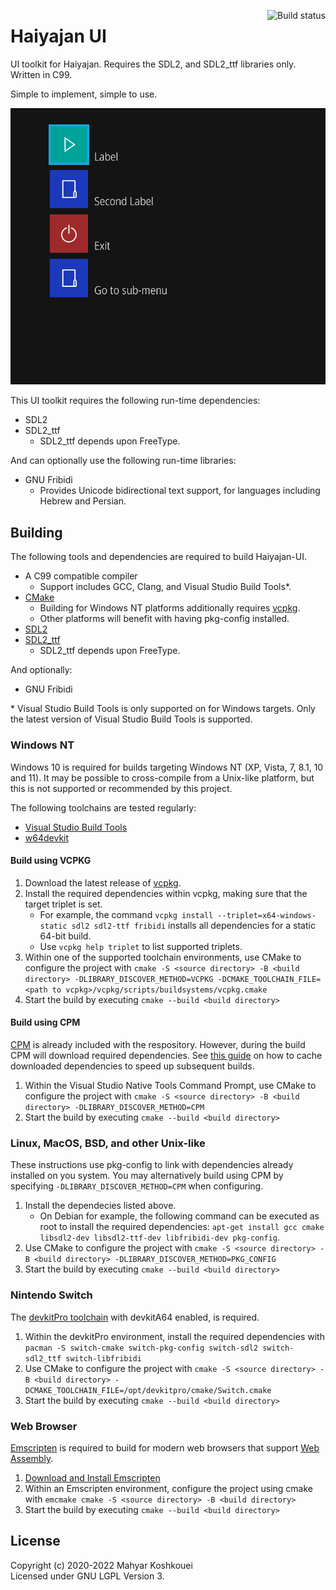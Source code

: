 <a href="https://github.com/deltabeard/haiyajan-menu/actions/workflows/build.yml"><img align=right alt="Build status" src="https://github.com/deltabeard/haiyajan-menu/actions/workflows/build.yml/badge.svg?branch=master"/></a>

# Haiyajan UI

UI toolkit for Haiyajan. Requires the SDL2, and SDL2_ttf libraries only. Written in C99.

Simple to implement, simple to use.

![Image](meta/main_menu.gif)

This UI toolkit requires the following run-time dependencies:
- SDL2
- SDL2_ttf
  - SDL2_ttf depends upon FreeType.

And can optionally use the following run-time libraries:
- GNU Fribidi
  - Provides Unicode bidirectional text support, for languages including Hebrew and Persian.

## Building

The following tools and dependencies are required to build Haiyajan-UI.

- A C99 compatible compiler
  - Support includes GCC, Clang, and Visual Studio Build Tools\*.
- [CMake](https://cmake.org/)
  - Building for Windows NT platforms additionally requires [vcpkg](https://vcpkg.io/).
  - Other platforms will benefit with having pkg-config installed.
- [SDL2](https://www.libsdl.org/)
- [SDL2_ttf](https://www.libsdl.org/projects/SDL_ttf/)
  - SDL2_ttf depends upon FreeType.

And optionally:
- GNU Fribidi

\* Visual Studio Build Tools is only supported on for Windows targets. Only the latest version of Visual Studio Build Tools is supported.<br>

### Windows NT

Windows 10 is required for builds targeting Windows NT (XP, Vista, 7, 8.1, 10 and 11). It may be possible to cross-compile from a Unix-like platform, but this is not supported or recommended by this project.

The following toolchains are tested regularly:
- [Visual Studio Build Tools](https://aka.ms/buildtools)
- [w64devkit](https://github.com/skeeto/w64devkit)

#### Build using VCPKG

1. Download the latest release of [vcpkg](https://vcpkg.io/).
2. Install the required dependencies within vcpkg, making sure that the target triplet is set.
    - For example, the command `vcpkg install --triplet=x64-windows-static sdl2 sdl2-ttf fribidi` installs all dependencies for a static 64-bit build.
    - Use `vcpkg help triplet` to list supported triplets.
3. Within one of the supported toolchain environments, use CMake to configure the project with
   `cmake -S <source directory> -B <build directory> -DLIBRARY_DISCOVER_METHOD=VCPKG -DCMAKE_TOOLCHAIN_FILE=<path to vcpkg>/vcpkg/scripts/buildsystems/vcpkg.cmake`
4. Start the build by executing `cmake --build <build directory>`

#### Build using CPM

[CPM](https://github.com/cpm-cmake/CPM.cmake) is already included with the respository. However, during the build CPM will download required dependencies. See [this guide](https://github.com/cpm-cmake/CPM.cmake#cpm_source_cache) on how to cache downloaded dependencies to speed up subsequent builds.

1. Within the Visual Studio Native Tools Command Prompt, use CMake to configure the project with
   `cmake -S <source directory> -B <build directory> -DLIBRARY_DISCOVER_METHOD=CPM`
2. Start the build by executing `cmake --build <build directory>`

### Linux, MacOS, BSD, and other Unix-like

These instructions use pkg-config to link with dependencies already installed on you system. You may alternatively build using CPM by specifying `-DLIBRARY_DISCOVER_METHOD=CPM` when configuring.

1. Install the dependecies listed above.
   - On Debian for example, the following command can be executed as root to install the required dependencies: `apt-get install gcc cmake libsdl2-dev libsdl2-ttf-dev libfribidi-dev pkg-config`.
2. Use CMake to configure the project with
   `cmake -S <source directory> -B <build directory> -DLIBRARY_DISCOVER_METHOD=PKG_CONFIG`
3. Start the build by executing `cmake --build <build directory>`

### Nintendo Switch

The [devkitPro toolchain](https://devkitpro.org/wiki/Getting_Started) with devkitA64 enabled, is required.

1. Within the devkitPro environment, install the required dependencies with `pacman -S switch-cmake switch-pkg-config switch-sdl2 switch-sdl2_ttf switch-libfribidi`
2. Use CMake to configure the project with
   `cmake -S <source directory> -B <build directory> -DCMAKE_TOOLCHAIN_FILE=/opt/devkitpro/cmake/Switch.cmake`
3. Start the build by executing `cmake --build <build directory>`

### Web Browser

[Emscripten](https://emscripten.org/index.html) is required to build for modern web browsers that support [Web Assembly](https://webassembly.org/).

1. [Download and Install Emscripten](https://emscripten.org/docs/getting_started/downloads.html)
2. Within an Emscripten environment, configure the project using cmake with
    `emcmake cmake -S <source directory> -B <build directory>`
3. Start the build by executing `cmake --build <build directory>`

## License

Copyright (c) 2020-2022 Mahyar Koshkouei<br/>
Licensed under GNU LGPL Version 3.
